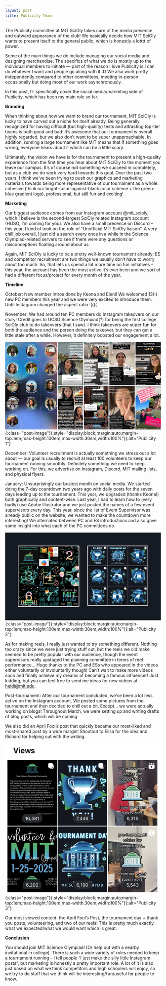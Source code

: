 ```yaml
---
layout: post
title: Publicity Team
---
```


The Publicity committee at MIT SciOly takes care of the media presence and outward appearance of the club! We basically decide how MIT SciOly wants to present itself to the general public, which is honestly a lotttt of power. 

Some of the main things we do include managing our social media and designing merchandise. The specifics of what we do is mostly up to the individual members to initiate — part of the reason I love Publicity is I can do whatever I want and people go along with it :D We also work pretty independently compared to other committees,  meeting in-person occasionally but doing most of our work asynchronously. 

In this post, I’ll specifically cover the social media/marketing side of Publicity, which has been my main role so far. 

**Branding**

When thinking about how we want to brand our tournament, MIT SciOly is lucky to have carved out a niche for itself already. Being generally recognized for having difficult (but high-quality) tests and attracting top-tier teams is both good and bad: It’s awesome that our tournament is overall highly regarded, but we also don’t want to be super unapproachable. In addition, running a large tournament like MIT means that if something goes wrong, everyone hears about it which can be a little scary. 

Ultimately, the vision we have is for the tournament to present a high-quality experience from the first time you hear about MIT SciOly to the moment you leave our campus. It’s of course not something we succeed in completely, but as a club we do work very hard towards this goal. Over the past two years, I think we’ve been trying to push our graphics and marketing materials towards being more representative of our tournament as a whole: cohesive (think our bright-color-against-black color scheme + the green-blue gradient logo), professional, but still fun and exciting! 

**Marketing**

Our biggest audience comes from our Instagram account @mit_scioly, which I believe is the second-largest SciOly related Instagram account (HUSO, I’m coming for you). We also have a small presence on Discord – this year, I kind of took on the role of “Unofficial MIT SciOly liaison”. A very chill job overall, I just did a search every once in a while in the Science Olympiad-related servers to see if there were any questions or misconceptions floating around about us. 

Again, MIT SciOly is lucky to be a pretty well-known tournament already; ES and competitor recruitment are two things we usually don’t have to worry about too much. So, that lets us spend a lot more time on fun initiatives – this year, the account has been the most active it’s ever been and we sort of had a different focus/project for every month of the year. 

**Timeline**

October: New member intros done by Keona and Eleni! We welcomed 13(!) new PC members this year and we were very excited to introduce them. Until Instagram changed the aspect ratio :((((

November: We had around ten PC members do Instagram takeovers on our story! Credit goes to UCSD Science Olympiad(?) for being the first college SciOly club to do takeovers (that I saw). I think takeovers are super fun for both the audience and the person doing the takeover, but they can get a little stale after a while. However, it definitely boosted our engagement a lot. 

![Publicity 1](assets/images/publicity-blog-image-1.png){:class="post-image"}{:style="display:block;margin:auto;margin-top:1em;max-height:100em;max-width:30em;width:100%"}{:alt="Publicity 1"}

December: Volunteer recruitment is actually something we stress out a lot about — our goal is usually to recruit at least 100 volunteers to keep our tournament running smoothly. Definitely something we need to keep working on. For this, we advertise on Instagram, Discord, MIT mailing lists, and physical flyers. 

January: Unsurprisingly our busiest month on social media. We started doing the 7-day countdown two years ago with daily posts for the seven days leading up to the tournament. This year, we upgraded (thanks Keona!) both graphically and content-wise. Last year, I had to learn how to (very badly) use Adobe Illustrator and we just posted the names of a few event supervisors every day. This year, since the list of Event Supervisor was already public on the website, we wanted to make the countdown more interesting! We alternated between PC and ES 
introductions and also gave some insight into what each of the PC committees do. 

![Publicity 2](assets/images/publicity-blog-image-2.png){:class="post-image"}{:style="display:block;margin:auto;margin-top:1em;max-height:100em;max-width:30em;width:100%"}{:alt="Publicity 2"}

As for making reels, I really just wanted to try something different. Nothing too crazy since we were just trying stuff out, but the reels we did make seemed to be pretty popular with our audience, though the event supervisors really upstaged the planning committee in terms of reel performance… Huge thanks to the PC and ESs who appeared in the videos either voluntarily or involuntarily though! Can’t wait to make more videos soon and finally achieve my dreams of becoming a famous influencer! Just kidding, but you can feel free to send me ideas for new videos at heidi@mit.edu. 

Post-tournament: After our tournament concluded, we’ve been a lot less active on the Instagram account. We posted some pictures from the tournament and then decided to chill out a bit. Except… we were actually working on blogs! Throughout March, we were setting up and writing drafts of blog posts, which will be coming 

We also did an April Fool’s post that quickly became our most-liked and most-shared post by a wide margin! Shoutout to Elisa for the idea and Richard for helping out with the writing. 

![Publicity 3](assets/images/publicity-blog-image-3.png){:class="post-image"}{:style="display:block;margin:auto;margin-top:1em;max-height:100em;max-width:30em;width:100%"}{:alt="Publicity 3"}

Our most viewed content: the April Fool’s Post, the tournament day + thank you posts, volunteering, and two of our reels! This is pretty much exactly what we expected/what we would want which is great.

**Conclusion**

You should join MIT Science Olympiad! (Or help out with a nearby invitational in college). There is such a wide variety of roles needed to keep a tournament running – I tell people “I just make the silly little Instagram posts”, but marketing is honestly a pretty important role. A lot of it is also just based on what we think competitors and high schoolers will enjoy, so we try to do stuff that we think will be interesting/fun/useful for people to know. 
